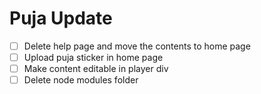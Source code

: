 # Puja Update
- [ ] Delete help page and move the contents to home page
- [ ] Upload puja sticker in home page
- [ ] Make content editable in player div
- [ ] Delete node modules folder